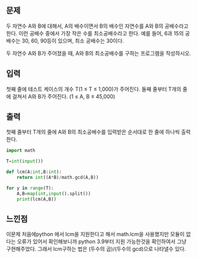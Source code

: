 ## 문제
두 자연수 A와 B에 대해서, A의 배수이면서 B의 배수인 자연수를 A와 B의 공배수라고 한다. 이런 공배수 중에서 가장 작은 수를 최소공배수라고 한다. 
예를 들어, 6과 15의 공배수는 30, 60, 90등이 있으며, 최소 공배수는 30이다.

두 자연수 A와 B가 주어졌을 때, A와 B의 최소공배수를 구하는 프로그램을 작성하시오.

## 입력
첫째 줄에 테스트 케이스의 개수 T(1 ≤ T ≤ 1,000)가 주어진다. 둘째 줄부터 T개의 줄에 걸쳐서 A와 B가 주어진다. (1 ≤ A, B ≤ 45,000)

## 출력
첫째 줄부터 T개의 줄에 A와 B의 최소공배수를 입력받은 순서대로 한 줄에 하나씩 출력한다.

```python
import math

T=int(input())

def lcm(A:int,B:int):
    return int((A*B)/math.gcd(A,B))

for y in range(T):
    A,B=map(int,input().split())
    print(lcm(A,B))

```

## 느낀점
이문제 처음에python 에서 lcm을 지원한다고 해서 math.lcm을 사용했지만 모듈이 없다는 오류가 있어서 확인해보니까 python 3.9부터 지원 가능한것을 확인하여서 그냥 구현해주었다.
그래서 lcm구하는 법은 (두수의 곱)/(두수의 gcd)으로 나타낼수 있다.
